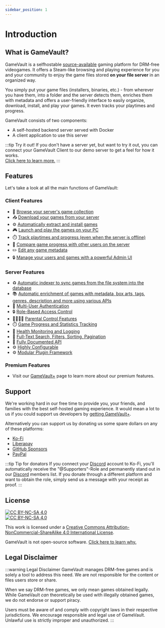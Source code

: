 ```yaml
---
sidebar_position: 1
---
```


# Introduction

## What is GameVault?

GameVault is a selfhostable [source-available](https://wikipedia.org/wiki/Source-available_software) gaming platform for DRM-free videogames. It offers a Steam-like browsing and playing experience for you and your community to enjoy the game files stored **on your file server** in an organized way.

You simply put your game files (installers, binaries, etc.) - from wherever you have them, into a folder and the server detects them, enriches them with metadata and offers a user-friendly interface to easily organize, download, install, and play your games. It even tracks your playtimes and progress.

GameVault consists of two components:

- A self-hosted backend server served with Docker
- A client application to use this server

:::tip Try it out!
If you don't have a server yet, but want to try it out, you can connect your GameVault Client to our demo server to get a feel for how it works.  
[Click here to learn more.](client-docs/setup#option-2-using-the-demo-server)
:::

## Features

Let's take a look at all the main functions of GameVault:

### Client Features

- 🔎 [Browse your server's game collection](./client-docs/gui#library)
- 📥 [Download your games from your server](./client-docs/how-to-use#downloading-games)
- ⚙️ [Automatically extract and install games](./client-docs/how-to-use#1-extracting-the-game)
- 🎮 [Launch and play the games on your PC](./client-docs/how-to-use#playing-a-game)
- ⏱️ [Track playtimes and progress (even when the server is offline)](./client-docs/how-to-use#tracking-your-game-progress)
- 👥 [Compare game progress with other users on the server](./client-docs/gui#community)
- ✏️ [Edit any game metadata](./client-docs/gui#metadata)
- 🔒 [Manage your users and games with a powerful Admin UI](./client-docs/gui#administration)

### Server Features

- ♻️ [Automatic indexer to sync games from the file system into the database](./server-docs/indexing.md)
- 📚 [Automatic enrichment of games with metadata, box arts, tags, genres, description and more using various APIs](./server-docs/metadata-enrichment/metadata.md)
- 👥 [Multi-User Authentication](./server-docs/user-management.md)
- 🔒 [Role-Based Access Control](./server-docs/user-management#user-roles)
- 👨‍👩‍👧‍👦 [Parental Control Features](./server-docs/parental-control)
- ⏱️ [Game Progress and Statistics Tracking](./client-docs/how-to-use#tracking-your-game-progress)
- 🚨 [Health Monitoring and Logging](./advanced-usage/rest-api)
- 🔎 [Full-Text Search, Filters, Sorting, Pagination](./advanced-usage/rest-api)
- 🔌 [Fully Documented API](./advanced-usage/rest-api)
- ⚙️ [Highly Configurable](./server-docs/configuration)
- ⚙️ [Modular Plugin Framework](./server-docs/plugins.md)

### Premium Features

- Visit our [GameVault+](./gamevault-plus/introduction.md) page to learn more about our premium features.

## Support

We're working hard in our free time to provide you, your friends, and families with the best self-hosted gaming experience. It would mean a lot to us if you could support us developers by [getting GameVault+](./gamevault-plus/introduction.md).

Alternatively you can support us by donating us some spare dollars on any of these platforms:

- [Ko-Fi](https://ko-fi.com/phalcode)
- [Liberapay](https://liberapay.com/Phalcode)
- [GitHub Sponsors](https://github.com/sponsors/Phalcode)
- [PayPal](https://paypal.me/phalcode)

:::tip Tip for donators
If you connect your [Discord](https://discord.gg/NEdNen2dSu) account to Ko-Fi, you'll automatically receive the "@Supporters"-Role and permanently stand out in our [Discord](https://discord.gg/NEdNen2dSu) members list. If you donate through a different platform and want to obtain the role, simply send us a message with your receipt as proof.
:::

## License

[![CC BY-NC-SA 4.0][cc-by-nc-sa-shield]][cc-by-nc-sa]  
[![CC BY-NC-SA 4.0][cc-by-nc-sa-image]][cc-by-nc-sa]

This work is licensed under a
[Creative Commons Attribution-NonCommercial-ShareAlike 4.0 International License][cc-by-nc-sa].

GameVault is not open-source software. [Click here to learn why.](/blog/2023/07/13)

[cc-by-nc-sa]: http://creativecommons.org/licenses/by-nc-sa/4.0/
[cc-by-nc-sa-image]: https://licensebuttons.net/l/by-nc-sa/4.0/88x31.png
[cc-by-nc-sa-shield]: https://img.shields.io/badge/License-CC%20BY--NC--SA%204.0-lightgrey.svg

## Legal Disclaimer

:::warning Legal Disclaimer
GameVault manages DRM-free games and is solely a tool to address this need. We are not responsible for the content or files users store or share.

When we say DRM-free games, we only mean games obtained legally. While GameVault _can_ theoretically be used with illegally obtained games, we do not endorse or support piracy.

Users must be aware of and comply with copyright laws in their respective jurisdictions. We encourage responsible and legal use of GameVault. Unlawful use is strictly improper and unauthorized.
:::
